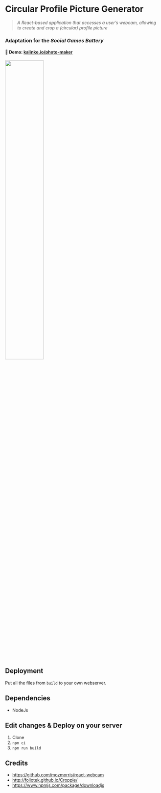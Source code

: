 # Circular Profile Picture Generator

> _A React-based application that accesses a user’s webcam, allowing to create and crop a (circular) profile picture_

### Adaptation for the _Social Games Battery_

#### 🚀 Demo: [kalinke.io/photo-maker](https://kalinke.web175.s99.goserver.host/photo-maker/)

<img src="example.gif" width="50%">

## Deployment

Put all the files from `build` to your own webserver.

## Dependencies

- NodeJs

## Edit changes & Deploy on your server

1. Clone
2. `npm ci`
3. `npm run build`

## Credits

- https://github.com/mozmorris/react-webcam
- http://foliotek.github.io/Croppie/
- https://www.npmjs.com/package/downloadjs
